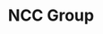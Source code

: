 ---
address: 'Manchester

  United Kingdom'
country: GB
location: [53.4807593,-2.2426305]
tags:
- security-policing-2023
title: NCC Group
aliases:
- NCC
- NCC Group
---